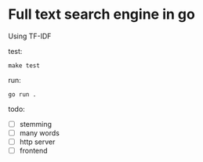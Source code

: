 # Full text search engine in go

Using TF-IDF

test:
```
make test
```

run: 
```
go run .
```


todo:

- [ ] stemming
- [ ] many words
- [ ] http server
- [ ] frontend